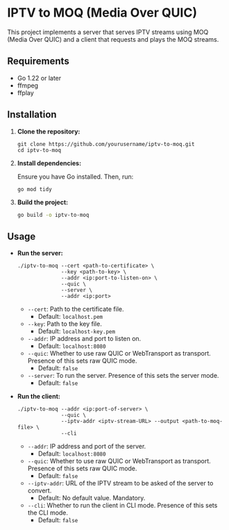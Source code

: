 # IPTV to MOQ (Media Over QUIC)

This project implements a server that serves IPTV streams using MOQ (Media Over QUIC) and a client that requests and plays the MOQ streams.

## Requirements

- Go 1.22 or later
- ffmpeg
- ffplay

## Installation

1. **Clone the repository:**

    ```
    git clone https://github.com/yourusername/iptv-to-moq.git
    cd iptv-to-moq
    ```

1. **Install dependencies:**

    Ensure you have Go installed. Then, run:

    ```
    go mod tidy
    ```

1. **Build the project:**

    ```sh
    go build -o iptv-to-moq
    ```

## Usage

- **Run the server:**

    ```
    ./iptv-to-moq --cert <path-to-certificate> \
                  --key <path-to-key> \
                  --addr <ip:port-to-listen-on> \
                  --quic \
                  --server \
                  --addr <ip:port> 
    ```

    - `--cert`: Path to the certificate file.
        - Default: `localhost.pem`
    - `--key`: Path to the key file.
        - Default: `localhost-key.pem`
    - `--addr`: IP address and port to listen on.
        - Default: `localhost:8080`
    - `--quic`: Whether to use raw QUIC or WebTransport as transport. Presence of this sets raw QUIC mode.
        - Default: `false`
    - `--server`: To run the server. Presence of this sets the server mode.
        - Default: `false`
    
- **Run the client:**

    ```
    ./iptv-to-moq --addr <ip:port-of-server> \
                  --quic \
                  --iptv-addr <iptv-stream-URL> --output <path-to-moq-file> \
                  --cli
    ```

    - `--addr`: IP address and port of the server.
        - Default: `localhost:8080`
    - `--quic`: Whether to use raw QUIC or WebTransport as transport. Presence of this sets raw QUIC mode.
        - Default: `false`
    - `--iptv-addr`: URL of the IPTV stream to be asked of the server to convert.
        - Default: No default value. Mandatory.
    - `--cli`: Whether to run the client in CLI mode. Presence of this sets the CLI mode.
        - Default: `false`
